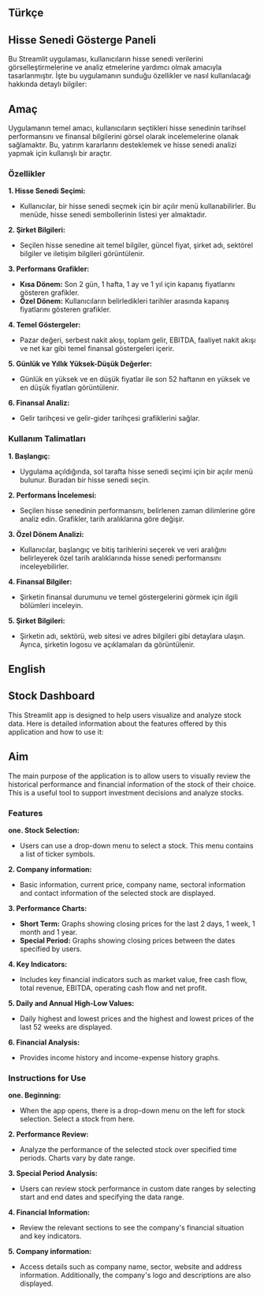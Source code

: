 ## Türkçe
## Hisse Senedi Gösterge Paneli
Bu Streamlit uygulaması, kullanıcıların hisse senedi verilerini görselleştirmelerine ve analiz etmelerine yardımcı olmak amacıyla tasarlanmıştır. İşte bu uygulamanın sunduğu özellikler ve nasıl kullanılacağı hakkında detaylı bilgiler:

## Amaç
Uygulamanın temel amacı, kullanıcıların seçtikleri hisse senedinin tarihsel performansını ve finansal bilgilerini görsel olarak incelemelerine olanak sağlamaktır. Bu, yatırım kararlarını desteklemek ve hisse senedi analizi yapmak için kullanışlı bir araçtır.

### Özellikler

**1. Hisse Senedi Seçimi:**
- Kullanıcılar, bir hisse senedi seçmek için bir açılır menü kullanabilirler. Bu menüde, hisse senedi sembollerinin listesi yer almaktadır.

**2. Şirket Bilgileri:**
- Seçilen hisse senedine ait temel bilgiler, güncel fiyat, şirket adı, sektörel bilgiler ve iletişim bilgileri görüntülenir.

**3. Performans Grafikler:**
- **Kısa Dönem:** Son 2 gün, 1 hafta, 1 ay ve 1 yıl için kapanış fiyatlarını gösteren grafikler.
- **Özel Dönem:** Kullanıcıların belirledikleri tarihler arasında kapanış fiyatlarını gösteren grafikler.

**4. Temel Göstergeler:**
- Pazar değeri, serbest nakit akışı, toplam gelir, EBITDA, faaliyet nakit akışı ve net kar gibi temel finansal göstergeleri içerir.

**5. Günlük ve Yıllık Yüksek-Düşük Değerler:**
- Günlük en yüksek ve en düşük fiyatlar ile son 52 haftanın en yüksek ve en düşük fiyatları görüntülenir.

**6. Finansal Analiz:**
- Gelir tarihçesi ve gelir-gider tarihçesi grafiklerini sağlar.

### Kullanım Talimatları
**1. Başlangıç:**
- Uygulama açıldığında, sol tarafta hisse senedi seçimi için bir açılır menü bulunur. Buradan bir hisse senedi seçin.

**2. Performans İncelemesi:**
- Seçilen hisse senedinin performansını, belirlenen zaman dilimlerine göre analiz edin. Grafikler, tarih aralıklarına göre değişir.

**3. Özel Dönem Analizi:**
- Kullanıcılar, başlangıç ve bitiş tarihlerini seçerek ve veri aralığını belirleyerek özel tarih aralıklarında hisse senedi performansını inceleyebilirler.

**4. Finansal Bilgiler:**
- Şirketin finansal durumunu ve temel göstergelerini görmek için ilgili bölümleri inceleyin.

**5. Şirket Bilgileri:**
- Şirketin adı, sektörü, web sitesi ve adres bilgileri gibi detaylara ulaşın. Ayrıca, şirketin logosu ve açıklamaları da görüntülenir.

## English
## Stock Dashboard
This Streamlit app is designed to help users visualize and analyze stock data. Here is detailed information about the features offered by this application and how to use it:

## Aim
The main purpose of the application is to allow users to visually review the historical performance and financial information of the stock of their choice. This is a useful tool to support investment decisions and analyze stocks.

### Features

**one. Stock Selection:**
- Users can use a drop-down menu to select a stock. This menu contains a list of ticker symbols.

**2. Company information:**
- Basic information, current price, company name, sectoral information and contact information of the selected stock are displayed.

**3. Performance Charts:**
- **Short Term:** Graphs showing closing prices for the last 2 days, 1 week, 1 month and 1 year.
- **Special Period:** Graphs showing closing prices between the dates specified by users.

**4. Key Indicators:**
- Includes key financial indicators such as market value, free cash flow, total revenue, EBITDA, operating cash flow and net profit.

**5. Daily and Annual High-Low Values:**
- Daily highest and lowest prices and the highest and lowest prices of the last 52 weeks are displayed.

**6. Financial Analysis:**
- Provides income history and income-expense history graphs.

### Instructions for Use
**one. Beginning:**
- When the app opens, there is a drop-down menu on the left for stock selection. Select a stock from here.

**2. Performance Review:**
- Analyze the performance of the selected stock over specified time periods. Charts vary by date range.

**3. Special Period Analysis:**
- Users can review stock performance in custom date ranges by selecting start and end dates and specifying the data range.

**4. Financial Information:**
- Review the relevant sections to see the company's financial situation and key indicators.

**5. Company information:**
- Access details such as company name, sector, website and address information. Additionally, the company's logo and descriptions are also displayed.